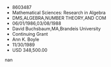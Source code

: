 
* 8603487
* Mathematical Sciences: Research in Algebra
* DMS,ALGEBRA,NUMBER THEORY,AND COM
* 06/01/1986,03/08/1988
* David Buchsbaum,MA,Brandeis University
* Continuing Grant
* Ann K. Boyle
* 11/30/1989
* USD 348,500.00

nan
